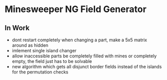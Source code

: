 # Minesweeper NG Field Generator

## In Work

- dont restart completely when changing a part, make a 5x5 matrix around as hidden
- imlement single island changer
- allow inaccessible parts be completely filled with mines or completely empty, the field just has to be solvable
- new algorithm which gets all disjunct border fields instead of the islands for the permutation checks

